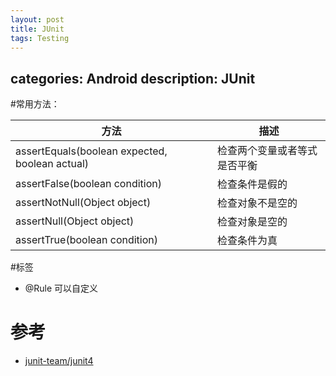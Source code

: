 ```yaml
---
layout: post
title: JUnit
tags: Testing
--- 
```

categories: Android
description: JUnit
---

 
#常用方法：

| 方法 | 描述 | 
| ------ | ------ | 
| assertEquals(boolean expected, boolean actual) | 检查两个变量或者等式是否平衡 | 
| assertFalse(boolean condition) | 检查条件是假的 |
| assertNotNull(Object object) | 检查对象不是空的 |
| assertNull(Object object)  | 检查对象是空的 |
| assertTrue(boolean condition) | 检查条件为真 |


#标签
 - @Rule  可以自定义


# 参考
 - [junit-team/junit4](https://github.com/junit-team/junit4)
